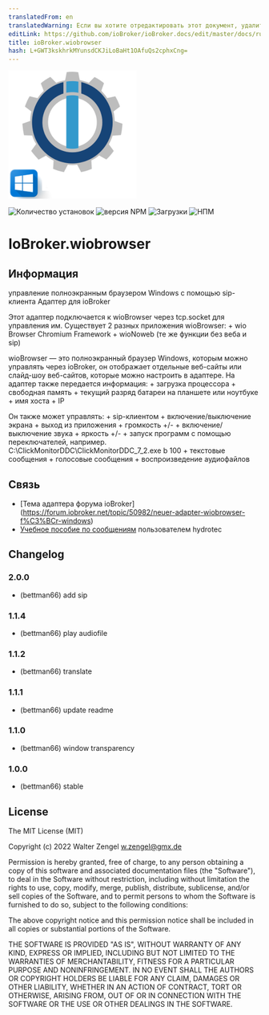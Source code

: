 ```yaml
---
translatedFrom: en
translatedWarning: Если вы хотите отредактировать этот документ, удалите поле «translatedFrom», в противном случае этот документ будет снова автоматически переведен
editLink: https://github.com/ioBroker/ioBroker.docs/edit/master/docs/ru/adapterref/iobroker.wiobrowser/README.md
title: ioBroker.wiobrowser
hash: L+GWT3kskhrkMYunsdCKJiLoBaHt1OAfuQs2cphxCng=
---
```

![Логотип](../../../en/adapterref/iobroker.wiobrowser/admin/wiobrowser.png)

![Количество установок](http://iobroker.live/badges/wiobrowser-stable.svg)
![версия NPM](http://img.shields.io/npm/v/iobroker.wiobrowser.svg)
![Загрузки](https://img.shields.io/npm/dm/iobroker.wiobrowser.svg)
![НПМ](https://nodei.co/npm/iobroker.wiobrowser.png?downloads=true)

# IoBroker.wiobrowser
## Информация
управление полноэкранным браузером Windows с помощью sip-клиента Адаптер для ioBroker

Этот адаптер подключается к wioBrowser через tcp.socket для управления им. Существует 2 разных приложения wioBrowser: + wio Browser Chromium Framework + wioNoweb (те же функции без веба и sip)

wioBrowser — это полноэкранный браузер Windows, которым можно управлять через ioBroker, он отображает отдельные веб-сайты или слайд-шоу веб-сайтов, которые можно настроить в адаптере. На адаптер также передается информация: + загрузка процессора + свободная память + текущий разряд батареи на планшете или ноутбуке + имя хоста + IP

Он также может управлять: + sip-клиентом + включение/выключение экрана + выход из приложения + громкость +/- + включение/выключение звука + яркость +/- + запуск программ с помощью переключателей, например. C:\ClickMonitorDDC\ClickMonitorDDC_7_2.exe b 100 + текстовые сообщения + голосовые сообщения + воспроизведение аудиофайлов

## Связь
* [Тема адаптера форума ioBroker] (https://forum.iobroker.net/topic/50982/neuer-adapter-wiobrowser-f%C3%BCr-windows)
* [Учебное пособие по сообщениям](https://forum.iobroker.net/topic/51534/tutorial-wiobrowser-windows-desktop-popup-messages) пользователем hydrotec

## Changelog
### 2.0.0
* (bettman66) add sip

### 1.1.4
* (bettman66) play audiofile

### 1.1.2
* (bettman66) translate

### 1.1.1
* (bettman66) update readme

### 1.1.0
* (bettman66) window transparency

### 1.0.0
* (bettman66) stable

## License
The MIT License (MIT)

Copyright (c) 2022 Walter Zengel <w.zengel@gmx.de>

Permission is hereby granted, free of charge, to any person obtaining a copy
of this software and associated documentation files (the "Software"), to deal
in the Software without restriction, including without limitation the rights
to use, copy, modify, merge, publish, distribute, sublicense, and/or sell
copies of the Software, and to permit persons to whom the Software is
furnished to do so, subject to the following conditions:

The above copyright notice and this permission notice shall be included in
all copies or substantial portions of the Software.

THE SOFTWARE IS PROVIDED "AS IS", WITHOUT WARRANTY OF ANY KIND, EXPRESS OR
IMPLIED, INCLUDING BUT NOT LIMITED TO THE WARRANTIES OF MERCHANTABILITY,
FITNESS FOR A PARTICULAR PURPOSE AND NONINFRINGEMENT. IN NO EVENT SHALL THE
AUTHORS OR COPYRIGHT HOLDERS BE LIABLE FOR ANY CLAIM, DAMAGES OR OTHER
LIABILITY, WHETHER IN AN ACTION OF CONTRACT, TORT OR OTHERWISE, ARISING FROM,
OUT OF OR IN CONNECTION WITH THE SOFTWARE OR THE USE OR OTHER DEALINGS IN
THE SOFTWARE.
